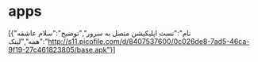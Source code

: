 # apps
[{"نام":"تست اپلیکیشن متصل به سرور","توضیح":"سلام عاشقه همه","لینک":"http://s11.picofile.com/d/8407537600/0c026de8-7ad5-46ca-9f19-27c461823805/base.apk"}]
